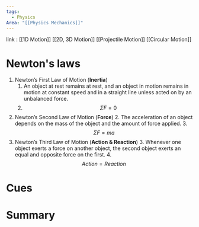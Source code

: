 ```yaml
---
tags:
  - Physics
Area: "[[Physics Mechanics]]"
---
```

link : [[1D Motion]] [[2D, 3D Motion]] [[Projectile Motion]] [[Circular Motion]]
# Newton's laws
1. Newton’s First Law of Motion (**Inertia**) 
	1. An object at rest remains at rest, and an object in motion remains in motion at constant speed and in a straight line unless acted on by an unbalanced force.
	2. $$\Sigma F = 0$$
2. Newton’s Second Law of Motion (**Force**)
	2. The acceleration of an object depends on the mass of the object and the amount of force applied.
	3. $$\Sigma F = ma$$
3. Newton’s Third Law of Motion (**Action & Reaction**)
	 3. Whenever one object exerts a force on another object, the second object exerts an equal and opposite force on the first.
	 4. $$Action = Reaction$$
# Cues
# Summary
```

```
